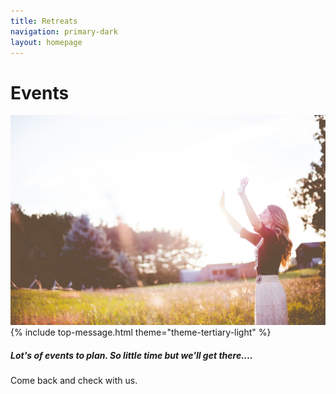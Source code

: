 ```yaml
---
title: Retreats
navigation: primary-dark
layout: homepage
---
```


<div class="section hero background-off-black">
  <div class="container">
    <hgroup class="fade-out-slow">
      <h1>Events</h1>
    </hgroup>
  </div>
  <div class="scroll-arrow-wrap fade-out-fast">
    <a class="scroll-link scroll-arrow" href="javacript:"></a>
  </div>
  <div class="parallax overlay">
    <img class="fade-out-fast" alt="hero"
      src="assets/images/headerimage.jpg">
  </div>
</div>
{% include top-message.html theme="theme-tertiary-light" %}
<div class="section center-align color-primary-dark background-lighten-4 top-gradient">
  <div class="container">
    <div class="row">
      <div class="col s12">
        <h5>Lot's of events to plan. So little time but we'll get there.... </h5>
        <p>Come back and check with us.</p>
      </div>
    </div>
  </div>
</div>
